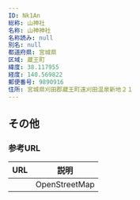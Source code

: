 ```yaml
---
ID: Nk1An
総称: 山神社
名称: 山神神社
名称読み: null
別名: null
都道府県: 宮城県
区域: 蔵王町
緯度: 38.117955
経度: 140.569822
郵便番号: 9890916
住所: 宮城県刈田郡蔵王町遠刈田温泉新地２１
---
```


## その他

### 参考URL

| URL | 説明          |
| --- | ------------- |
|     | OpenStreetMap |
